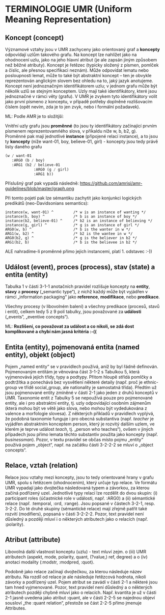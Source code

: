 # TERMINOLOGIE UMR (Uniform Meaning Representation) 

## Koncept (concept)

Významové vztahy jsou v UMR zachyceny jako orientovaný graf a **koncepty** 
odpovídají uzlům takového grafu. Na koncept lze nahlížet jako na ohodnocení 
uzlu, jako na jeho hlavní atribut (je ale zapsán jiným způsobem než běžné 
atributy). Koncept je řetězec (typicky složený z písmen, pomlček a číslic, 
ale přesnou specifikaci neznám). Může odpovídat lematu nebo posloupnosti 
lemat, může to také být abstraktní koncept – ten je obvykle reprezentován 
anglickým slovem bez ohledu na to, jaký jazyk anotujeme. Koncept není 
jednoznačným identifikátorem uzlu; v jednom grafu může být několik uzlů se 
stejným konceptem. Uzly mají také identifikátory, které jsou jednoznačné v 
rámci věty (grafu). V UMR je zvykem tyto identifikátory volit jako první 
písmeno z konceptu, v případě potřeby doplněné rozlišovacím číslem (opět 
nevím, zda je to jen zvyk, nebo i formální požadavek). 

ML: Podle AMR je to složitjší:

Vnitřní uzly grafu jsou **proměnné** (to jsou ty identifikátory začínající 
prvním písmenem reprezentovamńého slova, v příkaldu níže w, b, b2, g).<br> 
Proměnné pak mají jednotlivé **instance** (připojené relací instance), a to 
jsou ty **koncepty** (níže want-01, boy, believe-01, girl) - koncepty jsou 
tedy právě listy daného grafu 

```lisp
(w / want-01
   :ARG0 (b / boy)
   :ARG1 (b2 / believe-01
             :ARG0 (g / girl)
             :ARG1 b))
```

Příslušný graf pak vypadá následně:
https://github.com/amrisi/amr-guidelines/blob/master/graph.png

Při tomto pojetí pak lze sémantiku zachytit jako konjunkci logických 
predikátů  (neo-Davidsonians semantics):

```
instance(w, want-01) ^         /* w is an instance of wanting */
instance(b, boy) ^             /* b is an instance of boy */
instance(b2, believe-01) ^     /* b2 is an instance of believing */
instance(g, girl) ^            /* g is an instance of girl */
ARG0(w, b) ^                   /* b is the wanter in w */
ARG1(w, b2) ^                  /* b2 is the wantee in w */
ARG0(b2, g) ^                  /* g is the believer in b2 */
ARG1(b2, b)                    /* b is the believee in b2 */
```

ALE nahradíme-li proměnné přímo jejich instancemi, platí 1. odstavec :-))


## Událost (event), proces (process), stav (state) a entita (entity)

Tabulka 1 v části 3-1-1 anotačních pravidel rozlišuje koncepty na **entity**, 
**stavy** a **procesy** („semantic type“), z nichž každý může být vyjádřen v 
rámci „information packaging“ jako **reference**, **modifikace**, nebo 
**predikace**. 

Všechny procesy (v libovolném balení) a všechny predikace (procesů, stavů i 
entit), celkem tedy 5 z 9 polí tabulky, jsou považované za **události** 
(„events“, „eventive concepts“). 

ML: **Rozlišení, co považovat za událost a co nikoli, se zdá dost 
komplikované a chybí nám jasná kritéria  :-((** 


## Entita (entity), pojmenovaná entita (named entity), objekt (object)

Pojem „named entity“ se v pravidlech používá, aniž by byl řádně definován. 
Pojmenovaným entitám je věnována část 3-1-2 s Tabulkou 5, která vyjmenovává 
jejich třídy, typy a podtypy. Přitom hloupě střídá pomlčky a podtržítka a 
ponechává bez vysvětlení některé detaily (např. proč je ethnic-group ve třídě 
social_group, ale nationality je samostatná třída). Předtím už jsou 
pojmenované entity zmíněné v části 2-1 jako jeden z druhů konceptů v UMR. 
Taxonomie entit z Tabulky 5 se nepoužívá pouze pro pojmenované entity, ale i 
pro abstraktní entity, tj. uzly odpovídající osobním zájmenům (která mohou 
být ve větě jako slova, nebo mohou být vydedukována z valence a morfologie 
slovesa). Z některých příkladů v pravidlech vyplývá, že podobná taxonomie 
funguje i pro obecná substantiva (např. _teacher_ je vyjádřen abstraktním 
konceptem person, který je rozvitý dalším uzlem, ve kterém je teprve událost 
_teach_, tj. „person who teaches“), ovšem v jiných případech jsou přímo 
lemata těchto substantiv použita jako koncepty (např. _businessman_). Pozor, 
v textu pravidel se občas místo pojmu „entity“ používá pojem „object“, např. 
na začátku části 3-2-2-2 se mluví o „object concepts“. 


## Relace, vztah (relation)

Relace jsou vztahy mezi koncepty, jsou to tedy orientované hrany v grafu UMR, 
spolu s řetězcem (ohodnocením), který určuje typ relace. Ve formátu UMR 
vypadají jako dvojtečka následovaná typem a závorkou, za kterou začíná 
podřízený uzel. Jednotlivé typy relací lze rozdělit do dvou skupin: (i) 
participant roles (účastnické role v události, např. :ARG0) a (ii) sémantické 
relace (např. :temporal, :ord, :range). Jsou popsané v částech 3-2-1, resp. 
3-2-2. Do té druhé skupiny (sémantické relace) mají zřejmě patřit také 
rozvití (modifiers), popsaná v části 3-2-2-2. Pozor, text pravidel není 
důsledný a později mluví i o některých atributech jako o relacích (např. 
:polarity). 


## Atribut (attribute)

Libovolná další vlastnost konceptu (uzlu) - text mluví zejm. o (iii) UMR 
atributech (aspekt, mode, polarity, quant, (?value,) ref, degree) a o (iv)  
anotaci modality (:modstr, :modpred, :quot). 

Podobně jako relace začínají dvojtečkou, za kterou následuje název atributu. 
Na rozdíl od relace je ale následuje řetězcová hodnota, nikoli závorky a 
podřízený uzel. Pojem atribut se zavádí v části 2-1 a některé jsou tam hned 
vyjmenované. Pozor, text pravidel není důsledný a o některých atributech 
později chybně mluví jako o relacích. Např. kvantita je už v části 2-1 jasně 
uvedena jako atribut :quant, ale v části 2-2-5 se najednou objeví sousloví 
„the :quant relation“, přestože se část 2-2-5 přímo jmenuje Attributes. 
